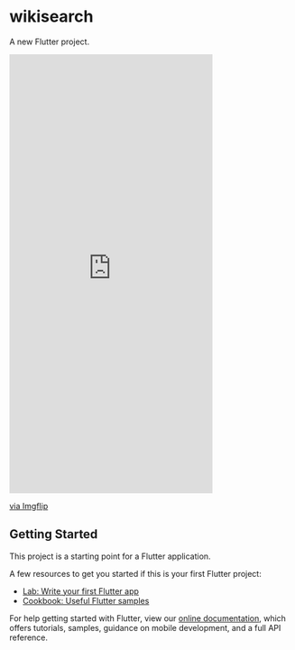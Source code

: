 # wikisearch

A new Flutter project.


<div style="width:360px;max-width:100%;"><div style="height:0;padding-bottom:216.11%;position:relative;"><iframe width="360" height="778" style="position:absolute;top:0;left:0;width:100%;height:100%;" frameBorder="0" src="https://imgflip.com/embed/5hus7y"></iframe></div><p><a href="https://imgflip.com/gif/5hus7y">via Imgflip</a></p></div>



## Getting Started

This project is a starting point for a Flutter application.

A few resources to get you started if this is your first Flutter project:

- [Lab: Write your first Flutter app](https://flutter.dev/docs/get-started/codelab)
- [Cookbook: Useful Flutter samples](https://flutter.dev/docs/cookbook)

For help getting started with Flutter, view our
[online documentation](https://flutter.dev/docs), which offers tutorials,
samples, guidance on mobile development, and a full API reference.

